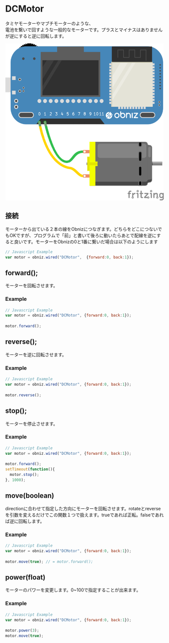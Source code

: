 # DCMotor
タミヤモーターやマブチモーターのような、<br>電池を繋いで回すような一般的なモーターです。プラスとマイナスはありませんが逆にすると逆に回転します。

![photo of DCMotor](./wired.png)

## 接続
モーターから出ている２本の線をObnizにつなぎます。どちらをどこにつないでもOKですが、プログラムで「前」と書いて後ろに動いたらあとで配線を逆にすると良いです。モーターをObnizの0と1番に繋いだ場合は以下のようにします
```javascript
// Javascript Example
var motor = obniz.wired("DCMotor",  {forward:0, back:1});

```
## forward();
モーターを回転させます。

### Example
```javascript
// Javascript Example
var motor = obniz.wired("DCMotor", {forward:0, back:1});

motor.forward();
```
## reverse();
モーターを逆に回転させます。
### Example
```javascript
// Javascript Example
var motor = obniz.wired("DCMotor", {forward:0, back:1});

motor.reverse();
```
## stop();
モーターを停止させます。
### Example
```javascript
// Javascript Example
var motor = obniz.wired("DCMotor", {forward:0, back:1});

motor.forward();
setTimeout(function(){
  motor.stop();
}, 1000);
```
## move(boolean)
directionに合わせて指定した方向にモーターを回転させます。rotateとreverseを引数を変えるだけでこの関数１つで扱えます。trueであれば正転。falseであれば逆に回転します。
### Example
```javascript
// Javascript Example
var motor = obniz.wired("DCMotor", {forward:0, back:1});

motor.move(true); // = motor.forward();
```
## power(float)
モーターのパワーを変更します。0~100で指定することが出来ます。
### Example
```javascript
// Javascript Example
var motor = obniz.wired("DCMotor", {forward:0, back:1});

motor.power(3);
motor.move(true);
```
